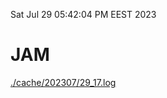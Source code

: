 Sat Jul 29 05:42:04 PM EEST 2023
# JAM
<a href='./cache/202307/29_17.log'>./cache/202307/29_17.log</a>
